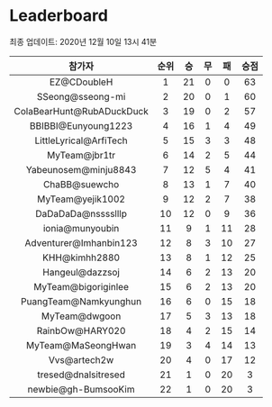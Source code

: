 # Leaderboard
최종 업데이트: 2020년 12월 10일 13시 41분




| 참가자 | 순위 | 승 | 무 | 패 | 승점 |
|:---:|:---:|:---:|:---:|:---:|:---:|
| EZ@CDoubleH | 1 | 21 | 0 | 0 | 63 |
| SSeong@sseong-mi | 2 | 20 | 0 | 1 | 60 |
| ColaBearHunt@RubADuckDuck | 3 | 19 | 0 | 2 | 57 |
| BBIBBI@Eunyoung1223 | 4 | 16 | 1 | 4 | 49 |
| LittleLyrical@ArfiTech | 5 | 15 | 3 | 3 | 48 |
| MyTeam@jbr1tr | 6 | 14 | 2 | 5 | 44 |
| Yabeunosem@minju8843 | 7 | 12 | 5 | 4 | 41 |
| ChaBB@suewcho | 8 | 13 | 1 | 7 | 40 |
| MyTeam@yejik1002 | 9 | 12 | 2 | 7 | 38 |
| DaDaDaDa@nsssslllp | 10 | 12 | 0 | 9 | 36 |
| ionia@munyoubin | 11 | 9 | 1 | 11 | 28 |
| Adventurer@Imhanbin123 | 12 | 8 | 3 | 10 | 27 |
| KHH@kimhh2880 | 13 | 8 | 1 | 12 | 25 |
| Hangeul@dazzsoj | 14 | 6 | 2 | 13 | 20 |
| MyTeam@bigoriginlee | 15 | 6 | 2 | 13 | 20 |
| PuangTeam@Namkyunghun | 16 | 6 | 0 | 15 | 18 |
| MyTeam@dwgoon | 17 | 5 | 3 | 13 | 18 |
| RainbOw@HARY020 | 18 | 4 | 2 | 15 | 14 |
| MyTeam@MaSeongHwan | 19 | 3 | 4 | 14 | 13 |
| Vvs@artech2w | 20 | 4 | 0 | 17 | 12 |
| tresed@dnalsitresed | 21 | 1 | 0 | 20 | 3 |
| newbie@gh-BumsooKim | 22 | 1 | 0 | 20 | 3 |